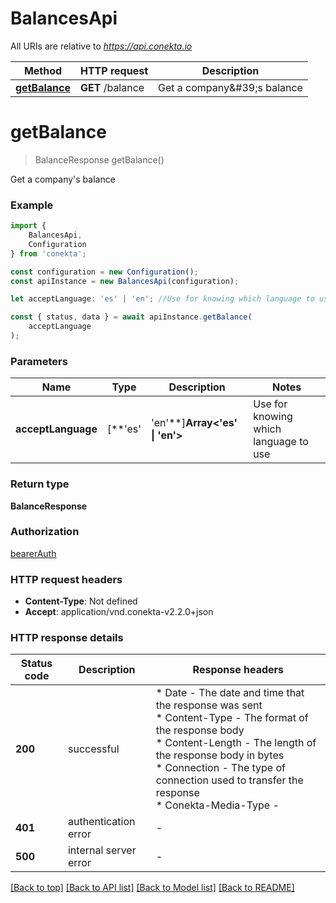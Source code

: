 # BalancesApi

All URIs are relative to *https://api.conekta.io*

|Method | HTTP request | Description|
|------------- | ------------- | -------------|
|[**getBalance**](#getbalance) | **GET** /balance | Get a company\&#39;s balance|

# **getBalance**
> BalanceResponse getBalance()

Get a company\'s balance

### Example

```typescript
import {
    BalancesApi,
    Configuration
} from 'conekta';

const configuration = new Configuration();
const apiInstance = new BalancesApi(configuration);

let acceptLanguage: 'es' | 'en'; //Use for knowing which language to use (optional) (default to 'es')

const { status, data } = await apiInstance.getBalance(
    acceptLanguage
);
```

### Parameters

|Name | Type | Description  | Notes|
|------------- | ------------- | ------------- | -------------|
| **acceptLanguage** | [**&#39;es&#39; | &#39;en&#39;**]**Array<&#39;es&#39; &#124; &#39;en&#39;>** | Use for knowing which language to use | (optional) defaults to 'es'|


### Return type

**BalanceResponse**

### Authorization

[bearerAuth](../README.md#bearerAuth)

### HTTP request headers

 - **Content-Type**: Not defined
 - **Accept**: application/vnd.conekta-v2.2.0+json


### HTTP response details
| Status code | Description | Response headers |
|-------------|-------------|------------------|
|**200** | successful |  * Date - The date and time that the response was sent <br>  * Content-Type - The format of the response body <br>  * Content-Length - The length of the response body in bytes <br>  * Connection - The type of connection used to transfer the response <br>  * Conekta-Media-Type -  <br>  |
|**401** | authentication error |  -  |
|**500** | internal server error |  -  |

[[Back to top]](#) [[Back to API list]](../README.md#documentation-for-api-endpoints) [[Back to Model list]](../README.md#documentation-for-models) [[Back to README]](../README.md)

